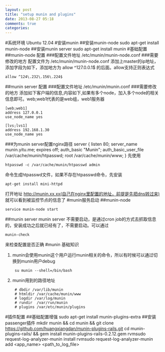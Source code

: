 ```yaml
---
layout: post
title: "setup munin and plugins"
date: 2013-08-27 05:18
comments: true
categories: 
---
```

#系统环境
Ubuntu 12.04
#安装munin
##安装munin-node
sudo apt-get install munin-node
##安装munin server
sudo apt-get install munin
#基础配置
##munin-node 配置
###配置文件地址
/etc/munin/munin-node.conf
###需要修改的地方
配置文件为 /etc/munin/munin-node.conf 添加上master的ip地址，添加字段为如下，添加地方为 allow ^127\.0\.0\.1$ 的后面。allow支持正则表达式

	allow ^124\.232\.156\.224$
##munin server 配置
###配置文件地址
/etc/munin/munin.conf
###需要修改的地方
添加如下客户端的信息,内容如下,如果有多个node，加入多个node的相关信息即可。web;web1代表的是web组，web1服务器
	
	[web;web1]
    address 127.0.0.1
    use_node_name yes

	[lvs;lvs1]
    address 192.168.1.30
    use_node_name yes
###为munin server配置nginx路径
	server {
      listen 80;
      server_name munin.yitu.me;
      expires off;
      auth_basic "Munin";
      auth_basic_user_file /var/cache/munin/htpasswd;
      root /var/cache/munin/www;
      }
先使用
	
	htpasswd -c /var/cache/munin/htpasswd admin 
命令生成htpasswd文件，如果不存在htpasswd命令，先安装

	apt-get install mini-httpd
打开地址 http://munin.xx.xx(自己在nginx里配置的地址，前提是先把dns转过来) 就可以看到被监控节点的信息了
#munin服务启动
##munin-node
	
	service munin-node start
##munin server
munin server 不需要启动，是通过cron job的方式去抓取信息的，安装成功之后就已经有了，不需要启动。可以通过
	
	munin-check
来检查配置是否正确
#munin 基础知识
1. munin会使用munin这个用户运行munin相关的命令，所以有时候可以通过切换到munin用户debug
		
		su munin --shell=/bin/bash
2. munin用到的路径地址

		# dbdir /var/lib/munin
		# htmldir /var/cache/munin/www
		# logdir /var/log/munin
		# rundir  /var/run/munin
		# plugins /var/etc/munin/plugins



#插件配置
##基础配置增强
	sudo apt-get install munin-plugins-extra
##安装passenger插件
	mkdir munin && cd munin && git clone https://github.com/huangxiangdan/munin-plugins-rails.git
	cd munin-plugins-rails/ && gem install munin-plugins-rails-0.2.12.gem
	rvmsudo request-log-analyzer-munin install
	rvmsudo request-log-analyzer-munin add <app_name> <path_to_log_file>
